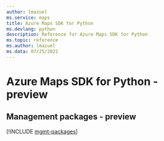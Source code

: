 ```yaml
---
author: lmazuel
ms.service: maps
title: Azure Maps SDK for Python
ms.devlang: python
description: Reference for Azure Maps SDK for Python
ms.topic: reference
ms.author: lmazuel
ms.data: 07/25/2022
---
```

# Azure Maps SDK for Python - preview

## Management packages - preview
[!INCLUDE [mgmt-packages](maps-mgmt-index.md)]
